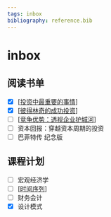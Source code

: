 ```yaml
---
tags: inbox
bibliography: reference.bib
---
```


# inbox

## 阅读书单

- [x] [[投资中最重要的事情]]
- [x] [[彼得林奇的成功投资]]
- [ ] [[竞争优势：透视企业护城河]]
- [ ] 资本回报：穿越资本周期的投资
- [ ] 巴菲特传 纪念版

## 课程计划

- [ ] 宏观经济学
- [ ] [[时间序列]]
- [ ] 财务会计
- [x] 设计模式

[//begin]: # "Autogenerated link references for markdown compatibility"
[投资中最重要的事情]: notes/investment/投资中最重要的事情.md "投资中最重要的事情 @marks2011most"
[彼得林奇的成功投资]: notes/investment/彼得林奇的成功投资.md "彼得林奇的成功投资 @lynch2000one"
[竞争优势：透视企业护城河]: notes/investment/竞争优势：透视企业护城河.md "FIXME 竞争优势：透视企业护城河 @greenwald2005competition"
[时间序列]: notes/math/时间序列/时间序列.md "时间序列"
[//end]: # "Autogenerated link references"
